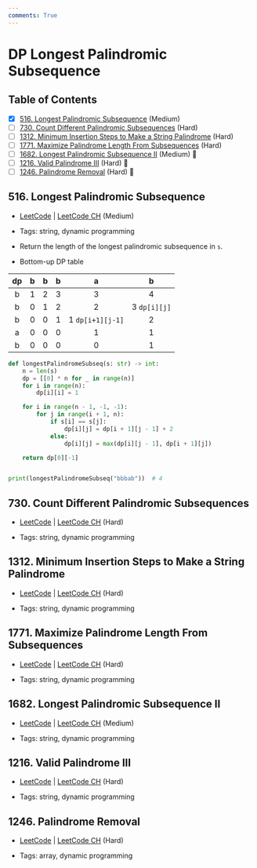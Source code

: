 ```yaml
---
comments: True
---
```


# DP Longest Palindromic Subsequence

## Table of Contents

- [x] [516. Longest Palindromic Subsequence](https://leetcode.cn/problems/longest-palindromic-subsequence/) (Medium)
- [ ] [730. Count Different Palindromic Subsequences](https://leetcode.cn/problems/count-different-palindromic-subsequences/) (Hard)
- [ ] [1312. Minimum Insertion Steps to Make a String Palindrome](https://leetcode.cn/problems/minimum-insertion-steps-to-make-a-string-palindrome/) (Hard)
- [ ] [1771. Maximize Palindrome Length From Subsequences](https://leetcode.cn/problems/maximize-palindrome-length-from-subsequences/) (Hard)
- [ ] [1682. Longest Palindromic Subsequence II](https://leetcode.cn/problems/longest-palindromic-subsequence-ii/) (Medium) 👑
- [ ] [1216. Valid Palindrome III](https://leetcode.cn/problems/valid-palindrome-iii/) (Hard) 👑
- [ ] [1246. Palindrome Removal](https://leetcode.cn/problems/palindrome-removal/) (Hard) 👑

## 516. Longest Palindromic Subsequence

-   [LeetCode](https://leetcode.com/problems/longest-palindromic-subsequence/) | [LeetCode CH](https://leetcode.cn/problems/longest-palindromic-subsequence/) (Medium)

-   Tags: string, dynamic programming
-   Return the length of the longest palindromic subsequence in `s`.
-   Bottom-up DP table

| dp  |  b  |  b  |  b  |        a         |      b       |
| :-: | :-: | :-: | :-: | :--------------: | :----------: |
|  b  |  1  |  2  |  3  |        3         |      4       |
|  b  |  0  |  1  |  2  |        2         | 3 `dp[i][j]` |
|  b  |  0  |  0  |  1  | 1 `dp[i+1][j-1]` |      2       |
|  a  |  0  |  0  |  0  |        1         |      1       |
|  b  |  0  |  0  |  0  |        0         |      1       |


```python title="516. Longest Palindromic Subsequence - Python Solution"
def longestPalindromeSubseq(s: str) -> int:
    n = len(s)
    dp = [[0] * n for _ in range(n)]
    for i in range(n):
        dp[i][i] = 1

    for i in range(n - 1, -1, -1):
        for j in range(i + 1, n):
            if s[i] == s[j]:
                dp[i][j] = dp[i + 1][j - 1] + 2
            else:
                dp[i][j] = max(dp[i][j - 1], dp[i + 1][j])

    return dp[0][-1]


print(longestPalindromeSubseq("bbbab"))  # 4

```

## 730. Count Different Palindromic Subsequences

-   [LeetCode](https://leetcode.com/problems/count-different-palindromic-subsequences/) | [LeetCode CH](https://leetcode.cn/problems/count-different-palindromic-subsequences/) (Hard)

-   Tags: string, dynamic programming
## 1312. Minimum Insertion Steps to Make a String Palindrome

-   [LeetCode](https://leetcode.com/problems/minimum-insertion-steps-to-make-a-string-palindrome/) | [LeetCode CH](https://leetcode.cn/problems/minimum-insertion-steps-to-make-a-string-palindrome/) (Hard)

-   Tags: string, dynamic programming
## 1771. Maximize Palindrome Length From Subsequences

-   [LeetCode](https://leetcode.com/problems/maximize-palindrome-length-from-subsequences/) | [LeetCode CH](https://leetcode.cn/problems/maximize-palindrome-length-from-subsequences/) (Hard)

-   Tags: string, dynamic programming
## 1682. Longest Palindromic Subsequence II

-   [LeetCode](https://leetcode.com/problems/longest-palindromic-subsequence-ii/) | [LeetCode CH](https://leetcode.cn/problems/longest-palindromic-subsequence-ii/) (Medium)

-   Tags: string, dynamic programming
## 1216. Valid Palindrome III

-   [LeetCode](https://leetcode.com/problems/valid-palindrome-iii/) | [LeetCode CH](https://leetcode.cn/problems/valid-palindrome-iii/) (Hard)

-   Tags: string, dynamic programming
## 1246. Palindrome Removal

-   [LeetCode](https://leetcode.com/problems/palindrome-removal/) | [LeetCode CH](https://leetcode.cn/problems/palindrome-removal/) (Hard)

-   Tags: array, dynamic programming
